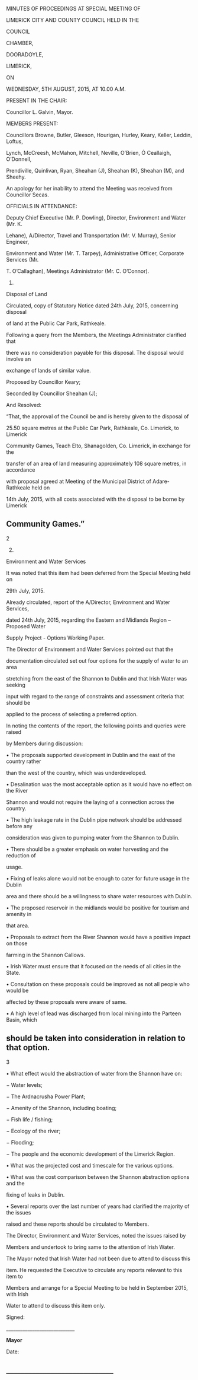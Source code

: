 MINUTES OF PROCEEDINGS AT SPECIAL MEETING OF

LIMERICK CITY AND COUNTY COUNCIL HELD IN THE

COUNCIL

CHAMBER,

DOORADOYLE,

LIMERICK,

ON

WEDNESDAY, 5TH AUGUST, 2015, AT 10.00 A.M.

PRESENT IN THE CHAIR:

Councillor L. Galvin, Mayor.

MEMBERS PRESENT:

Councillors Browne, Butler, Gleeson, Hourigan, Hurley, Keary, Keller, Leddin, Loftus,

Lynch, McCreesh, McMahon, Mitchell, Neville, O’Brien, Ó Ceallaigh, O’Donnell,

Prendiville, Quinlivan, Ryan, Sheahan (J), Sheahan (K), Sheahan (M), and Sheehy.

An apology for her inability to attend the Meeting was received from Councillor Secas.

OFFICIALS IN ATTENDANCE:

Deputy Chief Executive (Mr. P. Dowling), Director, Environment and Water (Mr. K.

Lehane), A/Director, Travel and Transportation (Mr. V. Murray), Senior Engineer,

Environment and Water (Mr. T. Tarpey), Administrative Officer, Corporate Services (Mr.

T. O’Callaghan), Meetings Administrator (Mr. C. O’Connor).

1.

Disposal of Land

Circulated, copy of Statutory Notice dated 24th July, 2015, concerning disposal

of land at the Public Car Park, Rathkeale.

Following a query from the Members, the Meetings Administrator clarified that

there was no consideration payable for this disposal. The disposal would involve an

exchange of lands of similar value.

Proposed by Councillor Keary;

Seconded by Councillor Sheahan (J);

And Resolved:

“That, the approval of the Council be and is hereby given to the disposal of

25.50 square metres at the Public Car Park, Rathkeale, Co. Limerick, to Limerick

Community Games, Teach Elto, Shanagolden, Co. Limerick, in exchange for the

transfer of an area of land measuring approximately 108 square metres, in accordance

with proposal agreed at Meeting of the Municipal District of Adare-Rathkeale held on

14th July, 2015, with all costs associated with the disposal to be borne by Limerick

Community Games.”
---
2

2.

Environment and Water Services

It was noted that this item had been deferred from the Special Meeting held on

29th July, 2015.

Already circulated, report of the A/Director, Environment and Water Services,

dated 24th July, 2015, regarding the Eastern and Midlands Region – Proposed Water

Supply Project - Options Working Paper.

The Director of Environment and Water Services pointed out that the

documentation circulated set out four options for the supply of water to an area

stretching from the east of the Shannon to Dublin and that Irish Water was seeking

input with regard to the range of constraints and assessment criteria that should be

applied to the process of selecting a preferred option.

In noting the contents of the report, the following points and queries were raised

by Members during discussion:

• The proposals supported development in Dublin and the east of the country rather

than the west of the country, which was underdeveloped.

• Desalination was the most acceptable option as it would have no effect on the River

Shannon and would not require the laying of a connection across the country.

• The high leakage rate in the Dublin pipe network should be addressed before any

consideration was given to pumping water from the Shannon to Dublin.

• There should be a greater emphasis on water harvesting and the reduction of

usage.

• Fixing of leaks alone would not be enough to cater for future usage in the Dublin

area and there should be a willingness to share water resources with Dublin.

• The proposed reservoir in the midlands would be positive for tourism and amenity in

that area.

• Proposals to extract from the River Shannon would have a positive impact on those

farming in the Shannon Callows.

• Irish Water must ensure that it focused on the needs of all cities in the State.

• Consultation on these proposals could be improved as not all people who would be

affected by these proposals were aware of same.

• A high level of lead was discharged from local mining into the Parteen Basin, which

should be taken into consideration in relation to that option.
---
3

• What effect would the abstraction of water from the Shannon have on:

− Water levels;

− The Ardnacrusha Power Plant;

− Amenity of the Shannon, including boating;

− Fish life / fishing;

− Ecology of the river;

− Flooding;

− The people and the economic development of the Limerick Region.

• What was the projected cost and timescale for the various options.

• What was the cost comparison between the Shannon abstraction options and the

fixing of leaks in Dublin.

• Several reports over the last number of years had clarified the majority of the issues

raised and these reports should be circulated to Members.

The Director, Environment and Water Services, noted the issues raised by

Members and undertook to bring same to the attention of Irish Water.

The Mayor noted that Irish Water had not been due to attend to discuss this

item. He requested the Executive to circulate any reports relevant to this item to

Members and arrange for a Special Meeting to be held in September 2015, with Irish

Water to attend to discuss this item only.

Signed:

\_\_\_\_\_\_\_\_\_\_\_\_\_\_\_\_\_\_\_\_\_\_\_\_\_\_\_\_\_

**Mayor**

Date:

\_\_\_\_\_\_\_\_\_\_\_\_\_\_\_\_\_\_\_\_\_\_\_\_\_\_\_\_\_
---
